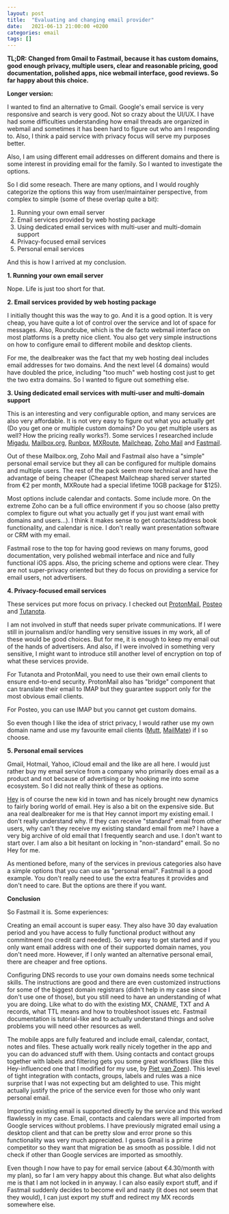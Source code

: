 ```yaml
---
layout: post
title:  "Evaluating and changing email provider"
date:   2021-06-13 21:00:00 +0200
categories: email
tags: []
---
```

**TL;DR: Changed from Gmail to Fastmail, because it has  custom domains, good enough privacy, multiple users, clear and reasonable pricing, good documentation, polished apps, nice webmail interface, good reviews. So far happy about this choice.**

**Longer version:**

I wanted to find an alternative to Gmail. Google's email service is very responsive and search is very good. Not so crazy about the UI/UX. I have had some difficulties understanding how email threads are organized in webmail and sometimes it has been hard to figure out who am I responding to. Also, I think a paid service with privacy focus will serve my purposes better.

Also, I am using different email addresses on different domains and there is some interest in providing email for the family. So I wanted to investigate the options.

So I did some reseach. There are many options, and I would roughly categorize the options this way from user/maintainer perspective, from complex to simple (some of these overlap quite a bit):

  1) Running your own email server
  2) Email services provided by web hosting package
  3) Using dedicated email services with multi-user and multi-domain support
  4) Privacy-focused email services
  5) Personal email services

And this is how I arrived at my conclusion.

**1. Running your own email server**

Nope. Life is just too short for that.

**2. Email services provided by web hosting package**

I initially thought this was the way to go. And it is a good option. It is very cheap, you have quite a lot of control over the service and lot of space for messages. Also, Roundcube, which is the de facto webmail interface on most platforms is a pretty nice client. You also get very simple instructions on how to configure email to different mobile and desktop clients.

For me, the dealbreaker was the fact that my web hosting deal includes email addresses for two domains. And the next level (4 domains) would have doubled the price, including "too much" web hosting cost just to get the two extra domains. So I wanted to figure out something else.

**3. Using dedicated email services with multi-user and multi-domain support**

This is an interesting and very configurable option, and many services are also very affordable. It is not very easy to figure out what you actually get (Do you get one or multiple custom domains? Do you get multiple users as well? How the pricing really works?). Some services I researched include [Migadu](https://www.migadu.com/), [Mailbox.org](https://mailbox.org), [Runbox](https://runbox.com/), [MXRoute](https://mxroute.com/), [Mailcheap](https://www.mailcheap.co/), [Zoho Mail](https://www.zoho.com/mail/) and [Fastmail](https://fastmail.com).

Out of these Mailbox.org, Zoho Mail and Fastmail also have a "simple" personal email service but they all can be configured for multiple domains and multiple users. The rest of the pack seem more technical and have the advantage of being cheaper (Cheapest Mailcheap shared server started from €2 per month, MXRoute had a special lifetime 10GB package for $125).

Most options include calendar and contacts. Some include more. On the extreme Zoho can be a full office environment if you so choose (also pretty complex to figure out what you actually get if you just want email with domains and users...). I think it makes sense to get contacts/address book functionality, and calendar is nice. I don't really want presentation software or CRM with my email.

Fastmail rose to the top for having good reviews on many forums, good documentation, very polished webmail interface and nice and fully functional iOS apps. Also, the pricing scheme and options were clear. They are not super-privacy oriented but they do focus on providing a service for email users, not advertisers.

**4. Privacy-focused email services**

These services put more focus on privacy. I checked out [ProtonMail](https://protonmail.com/), [Posteo](https://posteo.de/en) and [Tutanota](https://tutanota.com).

I am not involved in stuff that needs super private communications. If I were still in journalism and/or handling very sensitive issues in my work, all of these would be good choices. But for me, it is enough to keep my email out of the hands of advertisers. And also, if I were involved in something very sensitive, I might want to introduce still another level of encryption on top of what these services provide.

For Tutanota and ProtonMail, you need to use their own email clients to ensure end-to-end security. ProtonMail also has "bridge" component that can translate their email to IMAP but they guarantee support only for the most obvious email clients.

For Posteo, you can use IMAP but you cannot get custom domains.

So even though I like the idea of strict privacy, I would rather use my own domain name and use my favourite email clients ([Mutt](http://www.mutt.org/), [MailMate](https://freron.com/)) if I so choose.

**5. Personal email services**

Gmail, Hotmail, Yahoo, iCloud email and the like are all here. I would just rather buy my email service from a company who primarily does email as a product and not because of advertising or by hooking me into some ecosystem. So I did not really think of these as options.

[Hey](https://www.hey.com/) is of course the new kid in town and has nicely brought new dynamics to fairly boring world of email. Hey is also a bit on the expensive side. But ana real dealbreaker for me is that Hey cannot import my existing email. I don't really understand why. If they can receive "standard" email from other users, why can't they receive my existing standard email from me? I have a very big archive of old email that I frequently search and use. I don't want to start over. I am also a bit hesitant on locking in "non-standard" email. So no Hey for me.

As mentioned before, many of the services in previous categories also have a simple options that you can use as "personal email". Fastmail is a good example. You don't really need to use the extra features it provides and don't need to care. But the options are there if you want.

**Conclusion**

So Fastmail it is. Some experiences:

Creating an email account is super easy. They also have 30 day evaluation period and you have access to fully functional product without any commitment (no credit card needed). So very easy to get started and if you only want email address with one of their supported domain names, you don't need more. However, if I only wanted an alternative personal email, there are cheaper and free options.

Configuring DNS records to use your own domains needs some technical skills. The instructions are good and there are even customized instructions for some of the biggest domain registrars (didn't help in my case since I don't use one of those), but you still need to have an understanding of what you are doing. Like what to do with the existing MX, CNAME, TXT and A records, what TTL means and how to troubleshoot issues etc. Fastmail documentation is tutorial-like and to actually understand things and solve problems you will need other resources as well.

The mobile apps are fully featured and include email, calendar, contact, notes and files. These actually work really nicely together in the app and you can do advanced stuff with them. Using contacts and contact groups together with labels and filtering gets you some great workflows (like this Hey-influenced one that I modified for my use, by [Piet van Zoen](https://piet.me/my-email-workflow-in-fastmail/)). This level of tight integration with contacts, groups, labels and rules was a nice surprise that I was not expecting but am delighted to use. This might actually justify the price of the service even for those who only want personal email.

Importing existing email is supported directly by the service and this worked flawlessly in my case. Email, contacts and calendars were all imported from Google services without problems. I have previously migrated email using a desktop client and that can be pretty slow and error prone so this functionality was very much appreciated. I guess Gmail is a prime competitor so they want that migration be as smooth as possible. I did not check if other than Google services are imported as smoothly.

Even though I now have to pay for email service (about €4.30/month with my plan), so far I am very happy about this change. But what also delights me is that I am not locked in in anyway. I can also easily export stuff, and if Fastmail suddenly decides to become evil and nasty (it does not seem that they would), I can just export my stuff and redirect my MX records somewhere else.









